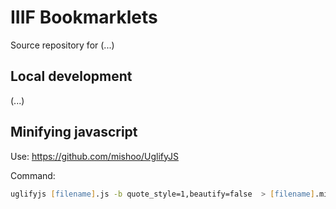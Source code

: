 # IIIF Bookmarklets

Source repository for (...)

## Local development

(...)

## Minifying javascript

Use: https://github.com/mishoo/UglifyJS

Command:

```zsh
uglifyjs [filename].js -b quote_style=1,beautify=false  > [filename].min.js
```